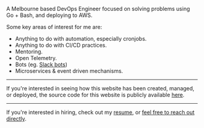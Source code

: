 A Melbourne based DevOps Engineer focused on solving problems using Go + Bash, and deploying to AWS.

Some key areas of interest for me are:

* Anything to do with automation, especially cronjobs.
* Anything to do with CI/CD practices.
* Mentoring.
* Open Telemetry.
* Bots (eg. [Slack bots](https://api.slack.com/bot-users))
* Microservices & event driven mechanisms.

---

If you're interested in seeing how this website has been created, managed, or deployed, the source code for this website is publicly available [here](https://github.com/jmpa-io/jcleal.me).

---

If you're interested in hiring, check out my [resume](https://jcleal.me/resume), or [feel free to reach out directly](https://jcleal.me/contact).
